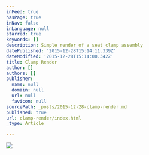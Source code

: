 ```yaml
---
inFeed: true
hasPage: true
inNav: false
inLanguage: null
starred: true
keywords: []
description: Simple render of a seat clamp assembly
datePublished: '2015-12-28T15:14:11.339Z'
dateModified: '2015-12-28T15:14:00.342Z'
title: Clamp Render
author: []
authors: []
publisher:
  name: null
  domain: null
  url: null
  favicon: null
sourcePath: _posts/2015-12-28-clamp-render.md
published: true
url: clamp-render/index.html
_type: Article

---
```

![](https://the-grid-user-content.s3-us-west-2.amazonaws.com/61f33b30-38d5-4838-ac30-d0d61e20adda.jpg)